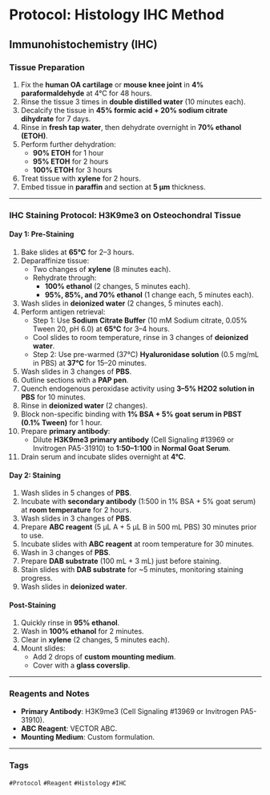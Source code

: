 # Protocol: Histology IHC Method

## Immunohistochemistry (IHC)

### Tissue Preparation
1. Fix the **human OA cartilage** or **mouse knee joint** in **4% paraformaldehyde** at 4°C for 48 hours.  
2. Rinse the tissue 3 times in **double distilled water** (10 minutes each).  
3. Decalcify the tissue in **45% formic acid + 20% sodium citrate dihydrate** for 7 days.  
4. Rinse in **fresh tap water**, then dehydrate overnight in **70% ethanol (ETOH)**.  
5. Perform further dehydration:  
   - **90% ETOH** for 1 hour  
   - **95% ETOH** for 2 hours  
   - **100% ETOH** for 3 hours  
6. Treat tissue with **xylene** for 2 hours.  
7. Embed tissue in **paraffin** and section at **5 μm** thickness.  

---

### IHC Staining Protocol: H3K9me3 on Osteochondral Tissue

#### **Day 1: Pre-Staining**
1. Bake slides at **65°C** for 2–3 hours.  
2. Deparaffinize tissue:  
   - Two changes of **xylene** (8 minutes each).  
   - Rehydrate through:  
     - **100% ethanol** (2 changes, 5 minutes each).  
     - **95%, 85%, and 70% ethanol** (1 change each, 5 minutes each).  
3. Wash slides in **deionized water** (2 changes, 5 minutes each).  
4. Perform antigen retrieval:  
   - Step 1: Use **Sodium Citrate Buffer** (10 mM Sodium citrate, 0.05% Tween 20, pH 6.0) at **65°C** for 3–4 hours.  
   - Cool slides to room temperature, rinse in 3 changes of **deionized water**.  
   - Step 2: Use pre-warmed (37°C) **Hyaluronidase solution** (0.5 mg/mL in PBS) at **37°C** for 15–20 minutes.  
5. Wash slides in 3 changes of **PBS**.  
6. Outline sections with a **PAP pen**.  
7. Quench endogenous peroxidase activity using **3–5% H2O2 solution in PBS** for 10 minutes.  
8. Rinse in **deionized water** (2 changes).  
9. Block non-specific binding with **1% BSA + 5% goat serum in PBST (0.1% Tween)** for 1 hour.  
10. Prepare **primary antibody**:  
    - Dilute **H3K9me3 primary antibody** (Cell Signaling #13969 or Invitrogen PA5-31910) to **1:50–1:100** in **Normal Goat Serum**.  
11. Drain serum and incubate slides overnight at **4°C**.  

#### **Day 2: Staining**
1. Wash slides in 5 changes of **PBS**.  
2. Incubate with **secondary antibody** (1:500 in 1% BSA + 5% goat serum) at **room temperature** for 2 hours.  
3. Wash slides in 3 changes of **PBS**.  
4. Prepare **ABC reagent** (5 μL A + 5 μL B in 500 mL PBS) 30 minutes prior to use.  
5. Incubate slides with **ABC reagent** at room temperature for 30 minutes.  
6. Wash in 3 changes of **PBS**.  
7. Prepare **DAB substrate** (100 mL + 3 mL) just before staining.  
8. Stain slides with **DAB substrate** for ~5 minutes, monitoring staining progress.  
9. Wash slides in **deionized water**.  

#### **Post-Staining**
1. Quickly rinse in **95% ethanol**.  
2. Wash in **100% ethanol** for 2 minutes.  
3. Clear in **xylene** (2 changes, 5 minutes each).  
4. Mount slides:  
   - Add 2 drops of **custom mounting medium**.  
   - Cover with a **glass coverslip**.  

---

### Reagents and Notes
- **Primary Antibody**: H3K9me3 (Cell Signaling #13969 or Invitrogen PA5-31910).  
- **ABC Reagent**: VECTOR ABC.  
- **Mounting Medium**: Custom formulation.  

---

### Tags
`#Protocol` `#Reagent` `#Histology` `#IHC`
